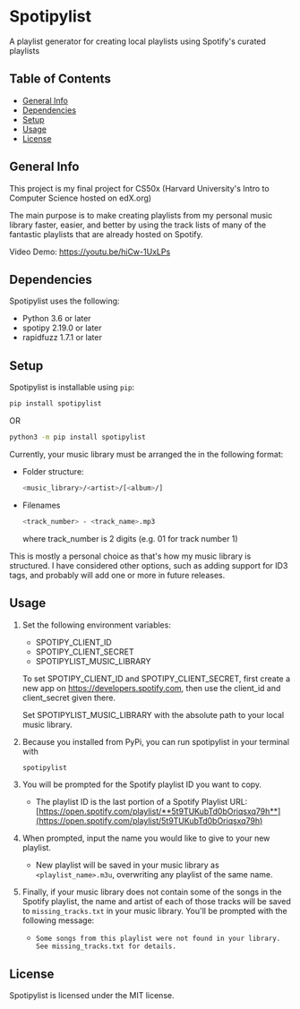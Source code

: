 # Spotipylist

A playlist generator for creating local playlists using Spotify's curated playlists

## Table of Contents

- [General Info](#General-Info)
- [Dependencies](#Dependencies)
- [Setup](#Setup)
- [Usage](#Usage)
- [License](#License)

## General Info

This project is my final project for CS50x (Harvard University's Intro to Computer Science hosted on edX.org)

The main purpose is to make creating playlists from my personal music library faster, easier, and better by using the track lists of many of the fantastic playlists that are already hosted on Spotify.

Video Demo: <https://youtu.be/hiCw-1UxLPs>

## Dependencies

Spotipylist uses the following:

- Python 3.6 or later
- spotipy 2.19.0 or later
- rapidfuzz 1.7.1 or later

## Setup

Spotipylist is installable using `pip`:

```bash
pip install spotipylist
```

OR

```bash
python3 -m pip install spotipylist
```

Currently, your music library must be arranged the in the following format:

- Folder structure:

    ```bash
    <music_library>/<artist>/[<album>/]
    ```

- Filenames

    ```bash
    <track_number> - <track_name>.mp3
    ```

    where track_number is 2 digits (e.g. 01 for track number 1)

This is mostly a personal choice as that's how my music library is structured.  I have considered other options, such as adding support for ID3 tags, and probably will add one or more in future releases.

## Usage

1. Set the following environment variables:

    - SPOTIPY_CLIENT_ID
    - SPOTIPY_CLIENT_SECRET
    - SPOTIPYLIST_MUSIC_LIBRARY

    To set SPOTIPY_CLIENT_ID and SPOTIPY_CLIENT_SECRET, first create a new app on <https://developers.spotify.com>, then use the client_id and client_secret given there.

    Set SPOTIPYLIST_MUSIC_LIBRARY with the absolute path to your local music library.

2. Because you installed from PyPi, you can run spotipylist in your terminal with

    ```bash
    spotipylist
    ```

3. You will be prompted for the Spotify playlist ID you want to copy.
    - The playlist ID is the last portion of a Spotify Playlist URL:
        [https://open.spotify.com/playlist/**5t9TUKubTd0bOriqsxq79h**](https://open.spotify.com/playlist/5t9TUKubTd0bOriqsxq79h)

4. When prompted, input the name you would like to give to your new playlist.
    - New playlist will be saved in your music library as `<playlist_name>.m3u`, overwriting any playlist of the same name.

5. Finally, if your music library does not contain some of the songs in the Spotify playlist, the name and artist of each of those tracks will be saved to `missing_tracks.txt` in your music library.  You'll be prompted with the following message:
    - `Some songs from this playlist were not found in your library. See missing_tracks.txt for details.`

## License

Spotipylist is licensed under the MIT license.
